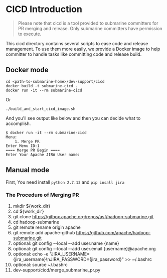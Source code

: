 <!---
  Licensed under the Apache License, Version 2.0 (the "License");
  you may not use this file except in compliance with the License.
  You may obtain a copy of the License at

   http://www.apache.org/licenses/LICENSE-2.0

  Unless required by applicable law or agreed to in writing, software
  distributed under the License is distributed on an "AS IS" BASIS,
  WITHOUT WARRANTIES OR CONDITIONS OF ANY KIND, either express or implied.
  See the License for the specific language governing permissions and
  limitations under the License. See accompanying LICENSE file.
-->
# CICD Introduction

> Please note that cicd is a tool provided to submarine committers for PR merging and release. Only submarine committers have permission to execute.

This cicd directory contains several scripts to ease code and release management.
To use them more easily, we provide a Docker image to help committer to handle tasks like committing code and release build.

## Docker mode

```
cd <path-to-submarine-home>/dev-support/cicd
docker build -t submarine-cicd .
docker run -it --rm submarine-cicd
```

Or

```
./build_and_start_cicd_image.sh
```

And you'll see output like below and then you can decide what to accomplish.
```
$ docker run -it --rm submarine-cicd
Menu:
	1. Merge PR
Enter Menu ID:1
==== Merge PR Begin ====
Enter Your Apache JIRA User name:
```

## Manual mode

First, You need install `python 2.7.13` and `pip insall jira`

### The Procedure of Merging PR

1. mkdir ${work_dir}
2. cd ${work_dir}
3. git clone https://gitbox.apache.org/repos/asf/hadoop-submarine.git
4. cd hadoop-submarine
5. git remote rename origin apache
6. git remote add apache-github https://github.com/apache/hadoop-submarine.git
7. optional: git config --local --add user.name {name} 
8. optional: git config --local --add user.email {username}@apache.org
9. optional: echo -e "JIRA_USERNAME={jira_username}\nJIRA_PASSWORD={jira_password}" >> ~/.bashrc
10. optional: source ~/.bashrc
11. dev-support/cicd/merge_submarine_pr.py

